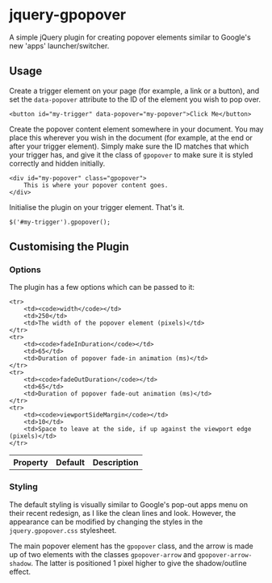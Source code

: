 jquery-gpopover
===============

A simple jQuery plugin for creating popover elements similar to Google's new 'apps' launcher/switcher.

## Usage

Create a trigger element on your page (for example, a link or a button), and set the `data-popover` attribute to the ID of the element you wish to pop over.

    <button id="my-trigger" data-popover="my-popover">Click Me</button>
    
Create the popover content element somewhere in your document. You may place this wherever you wish in the document (for example, at the end or after your trigger element). Simply make sure the ID matches that which your trigger has, and give it the class of `gpopover` to make sure it is styled correctly and hidden initially.

    <div id="my-popover" class="gpopover">
        This is where your popover content goes.
    </div>
    
Initialise the plugin on your trigger element. That's it.

    $('#my-trigger').gpopover();

## Customising the Plugin

### Options

The plugin has a few options which can be passed to it:

<table>
    <tr>
        <th>Property</th>
        <th>Default</th>
        <th>Description</th>
    </tr>
    
    <tr>
        <td><code>width</code></td>
        <td>250</td>
        <td>The width of the popover element (pixels)</td>
    </tr>
    <tr>
        <td><code>fadeInDuration</code></td>
        <td>65</td>
        <td>Duration of popover fade-in animation (ms)</td>
    </tr>
    <tr>
        <td><code>fadeOutDuration</code></td>
        <td>65</td>
        <td>Duration of popover fade-out animation (ms)</td>
    </tr>
    <tr>
        <td><code>viewportSideMargin</code></td>
        <td>10</td>
        <td>Space to leave at the side, if up against the viewport edge (pixels)</td>
    </tr>
</table>

### Styling

The default styling is visually similar to Google's pop-out apps menu on their recent redesign, as I like the clean lines and look. However, the appearance can be modified by changing the styles in the `jquery.gpopover.css` stylesheet.

The main popover element has the `gpopover` class, and the arrow is made up of two elements with the classes `gpopover-arrow` and `gpopover-arrow-shadow`. The latter is positioned 1 pixel higher to give the shadow/outline effect.
